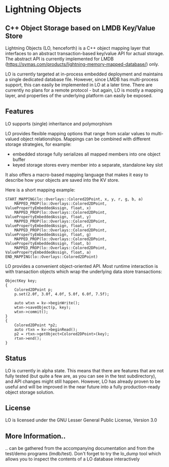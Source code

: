 # Lightning Objects
## C++ Object Storage based on LMDB Key/Value Store
Lightning Objects (LO, henceforth) is a C++ object mapping layer that interfaces to an
abstract transaction-based key/value API for actual storage. The abstract API is currently implemented for LMDB
(https://symas.com/products/lightning-memory-mapped-database/) only.

LO is currently targeted at in-process embedded deployment and maintains a single dedicated database file. However,
since LMDB has multi-process support, this can easily be implemented in LO at a later time. There are currently no plans
for a remote protocol - but again, LO is mostly a mapping layer, and properties of the underlying platform can
easily be exposed.
## Features
LO supports (single) inheritance and polymorphism

LO provides flexible mapping options that range from scalar values to multi-valued
object relationships. Mappings can be combined with different storage strategies, for example:
 - embedded storage fully serializes all mapped members into one object buffer
 - keyed storage stores every member into a separate, standalone key slot

It also offers a macro-based mapping language that makes it easy to describe how your objects
are saved into the KV store.

Here is a short mapping example:

~~~{.cpp}
START_MAPPING(lo::Overlays::Colored2DPoint, x, y, r, g, b, a)
    MAPPED_PROP(lo::Overlays::Colored2DPoint, ValuePropertyEmbeddedAssign, float, x)
    MAPPED_PROP(lo::Overlays::Colored2DPoint, ValuePropertyEmbeddedAssign, float, y)
    MAPPED_PROP(lo::Overlays::Colored2DPoint, ValuePropertyEmbeddedAssign, float, r)
    MAPPED_PROP(lo::Overlays::Colored2DPoint, ValuePropertyEmbeddedAssign, float, g)
    MAPPED_PROP(lo::Overlays::Colored2DPoint, ValuePropertyEmbeddedAssign, float, b)
    MAPPED_PROP(lo::Overlays::Colored2DPoint, ValuePropertyEmbeddedAssign, float, a)
END_MAPPING(lo::Overlays::Colored2DPoint)
~~~

LO provides a convenient object-oriented API. Most runtime interaction is with transaction objects
which wrap the underlying data store transactions:

~~~{.cpp}
ObjectKey key;
{
    Colored2DPoint p;
    p.set(2.0f, 3.0f, 4.0f, 5.0f, 6.0f, 7.5f);

    auto wtxn = kv->beginWrite();
    wtxn->saveObject(p, key);
    wtxn->commit();
}
{
    Colored2DPoint *p2;
    auto rtxn = kv->beginRead();
    p2 = rtxn->getObject<Colored2DPoint>(key);
    rtxn->end();
}
~~~
## Status
LO is currently in alpha state. This means that there are features that are not fully tested (but quite a few
are, as you can see in the test subdirectory), and API changes might still happen. However, LO has already proven
to be useful and will be improved in the near future into a fully production-ready object storage solution.
## License
LO is licensed under the GNU Lesser General Public License, Version 3.0
## More Information..
.. can be gathered from the accompanying documentation and from the test/demo programs (lmdb/test).
Don't forget to try the lo_dump tool which allows you to inspect the contents of a LO
database interactively
